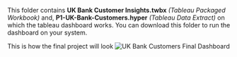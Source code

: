 This folder contains **UK Bank Customer Insights.twbx** _(Tableau Packaged Workbook)_ and, **P1-UK-Bank-Customers.hyper** _(Tableau Data Extract)_ on which the tableau dashboard works. You can download this folder to run the dashboard on your system.

This is how the final project will look
![UK Bank Customers Final Dashboard](https://public.tableau.com/vizql/w/UKBankCustomerInsights_16576343434190/v/UKBankCustomers/tempfile/sessions/FF8EB22D8D684821B3F0EC541D9374DE-0:0/?key=4287589996&keepfile=yes&attachment=yes)
